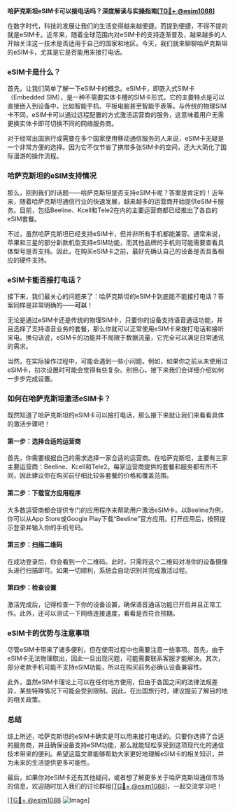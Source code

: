 **哈萨克斯坦eSIM卡可以接电话吗？深度解读与实操指南[[TG💪+ @esim1088](https://t.me/s/esim1088)]**

在数字时代，科技的发展让我们的生活变得越来越便捷。而提到便捷，不得不提的就是eSIM卡。近年来，随着全球范围内对eSIM卡的支持逐渐普及，越来越多的人开始关注这一技术是否适用于自己的国家和地区。今天，我们就来聊聊哈萨克斯坦的eSIM卡，尤其是它是否能用来接打电话。

### eSIM卡是什么？

首先，让我们简单了解一下eSIM卡的概念。eSIM卡，即嵌入式SIM卡（Embedded SIM），是一种不需要实体卡槽的SIM卡形式。它的主要特点是可以直接嵌入到设备中，比如智能手机、平板电脑甚至智能手表等。与传统的物理SIM卡不同，eSIM卡可以通过远程配置的方式激活运营商的服务，这意味着用户无需更换实体卡即可切换不同的网络服务商。

对于经常出国旅行或需要在多个国家使用移动通信服务的人来说，eSIM卡无疑是一个非常方便的选择。因为它不仅节省了携带多张SIM卡的空间，还大大简化了国际漫游的操作流程。

### 哈萨克斯坦的eSIM支持情况

那么，回到我们的话题——哈萨克斯坦是否支持eSIM卡呢？答案是肯定的！近年来，随着哈萨克斯坦通信行业的快速发展，越来越多的运营商开始提供eSIM卡服务。目前，包括Beeline、Kcell和Tele2在内的主要运营商都已经推出了各自的eSIM套餐。

不过，虽然哈萨克斯坦已经支持eSIM卡，但并非所有手机都能兼容。通常来说，苹果和三星的部分新款机型支持eSIM功能，而其他品牌的手机则可能需要查看具体型号是否支持。因此，在购买eSIM卡之前，最好先确认自己的设备是否具备相应的硬件支持。

### eSIM卡能否接打电话？

接下来，我们最关心的问题来了：哈萨克斯坦的eSIM卡到底能不能接打电话？答案同样是非常明确的——**可以**！

无论是通过eSIM卡还是传统的物理SIM卡，只要你的设备支持语音通话功能，并且选择了支持语音业务的套餐，那么你就可以正常使用eSIM卡来拨打电话和接听来电。换句话说，eSIM卡的功能并不局限于数据流量，它完全可以满足日常通讯的需求。

当然，在实际操作过程中，可能会遇到一些小问题。例如，如果你之前从未使用过eSIM卡，初次设置时可能会觉得有些复杂。别担心，接下来我们会详细介绍如何一步步完成设置。

### 如何在哈萨克斯坦激活eSIM卡？

既然知道了哈萨克斯坦的eSIM卡可以接打电话，那么接下来就让我们来看看具体的激活步骤吧！

#### 第一步：选择合适的运营商
首先，你需要根据自己的需求选择一家合适的运营商。在哈萨克斯坦，主要有三家主要运营商：Beeline、Kcell和Tele2。每家运营商提供的套餐和服务都有所不同，因此建议你在购买前仔细比较各套餐的价格和覆盖范围。

#### 第二步：下载官方应用程序
大多数运营商都会提供专门的应用程序来帮助用户激活eSIM卡。以Beeline为例，你可以从App Store或Google Play下载“Beeline”官方应用。打开应用后，按照提示登录并输入你的手机号码。

#### 第三步：扫描二维码
在成功登录后，你会看到一个二维码。此时，只需将这个二维码对准你的设备摄像头进行扫描即可。如果一切顺利，系统会自动识别并完成激活过程。

#### 第四步：检查设置
激活完成后，记得检查一下你的设备设置，确保语音通话功能已开启并且正常工作。此外，还可以测试一下网络连接速度，看看是否符合预期。

### eSIM卡的优势与注意事项

尽管eSIM卡带来了诸多便利，但在使用过程中也需要注意一些事项。首先，由于eSIM卡无法物理取出，因此一旦出现问题，可能需要联系客服才能解决。其次，部分老款手机可能不支持eSIM功能，所以在购买前务必确认设备兼容性。

此外，虽然eSIM卡理论上可以在任何地方使用，但由于各国之间的法律法规差异，某些特殊情况下可能会受到限制。因此，在出国旅行时，建议提前了解目的地的相关政策。

### 总结

综上所述，哈萨克斯坦的eSIM卡确实是可以用来接打电话的。只要你选择了合适的服务商，并且确保设备支持eSIM功能，那么就能轻松享受到这项现代化的通信技术带来的便利。希望这篇文章能够帮助大家更好地理解eSIM卡的相关知识，并为未来的生活提供更多可能性。

最后，如果你对eSIM卡还有其他疑问，或者想了解更多关于哈萨克斯坦通信市场的信息，欢迎随时加入我们的讨论群组[[TG💪+ @esim1088](https://t.me/s/esim1088)]，一起交流学习吧！

[[TG💪+ @esim1088](https://t.me/s/esim1088) ![Image](https://i.postimg.cc/4NQfJmqS/Snipaste-2025-05-13-00-14-12.png)]